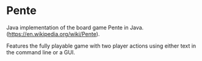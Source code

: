 # Pente

Java implementation of the board game Pente in Java. (https://en.wikipedia.org/wiki/Pente).

Features the fully playable game with two player actions using either text in the command line or a GUI.
